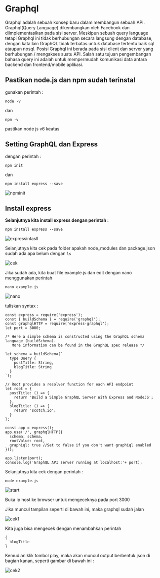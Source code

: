 # Graphql
Graphql adalah sebuah konsep baru dalam membangun sebuah API. Graphql(Query Language) dikembangkan oleh Facebook dan diimplementasikan pada sisi server. Meskipun sebuah query language tetapi Graphql ini tidak berhubungan secara langsung dengan database, dengan kata lain GraphQL tidak terbatas untuk database tertentu baik sql ataupun nosql. Posisi Graphql ini berada pada sisi client dan server yang berhubungan / mengakses suatu API. Salah satu tujuan pengembangan bahasa query ini adalah untuk mempermudah komunikasi data antara backend dan frontend/mobile aplikasi.

## Pastikan node.js dan npm sudah terinstal
gunakan perintah :

```node -v```

dan

```npm -v```

pastikan node js v6 keatas

## Setting GraphQL dan Express
dengan perintah :

```npm init```
 
 dan
 
 ```npm install express --save```
 
![npminit](https://github.com/slamet789/Graphql-/blob/install1/pict/1.jpg)

## Install express

**Selanjutnya kita install express dengan perintah :**

```npm install express --save```

![expressintasll](https://github.com/slamet789/Graphql-/blob/install1/pict/2.jpg)

Selanjutnya kita cek pada folder apakah node_modules dan package.json sudah ada apa belum dengan ```ls```

![cek](https://github.com/slamet789/Graphql-/blob/install1/pict/3.jpg)

Jika sudah ada, kita buat file example.js dan edit dengan nano menggunakan perintah

```nano example.js```

![nano](https://github.com/slamet789/Graphql-/blob/install1/pict/4.jpg)

tuliskan syntax :

```// example.js
const express = require('express');
const { buildSchema } = require('graphql');
const graphqlHTTP = require('express-graphql');
let port = 3000;

/* Here a simple schema is constructed using the GraphQL schema language (buildSchema). 
   More information can be found in the GraphQL spec release */

let schema = buildSchema(`
  type Query {
    postTitle: String,
    blogTitle: String
  }
`);

// Root provides a resolver function for each API endpoint
let root = {
  postTitle: () => {
    return 'Build a Simple GraphQL Server With Express and NodeJS';
  },
  blogTitle: () => {
    return 'scotch.io';
  }
};

const app = express();
app.use('/', graphqlHTTP({
  schema: schema,
  rootValue: root,
  graphiql: true //Set to false if you don't want graphiql enabled
}));

app.listen(port);
console.log('GraphQL API server running at localhost:'+ port);

```

Selanjutnya kita cek dengan perintah :

```node example.js```

![start](https://github.com/slamet789/Graphql-/blob/install1/pict/5.jpg)


Buka ip host ke browser untuk mengeceknya pada port 3000

Jika muncul tampilan seperti di bawah ini, maka graphql sudah jalan

![cek1](https://github.com/slamet789/Graphql-/blob/install1/pict/6.jpg)

Kita juga bisa mengecek dengan menambahkan perintah

```
{
  blogTitle
}
  ```
Kemudian klik tombol play, maka akan muncul output berbentuk json di bagian kanan, seperti gambar di bawah ini :

![cek2](https://github.com/slamet789/Graphql-/blob/install1/pict/7.jpg)